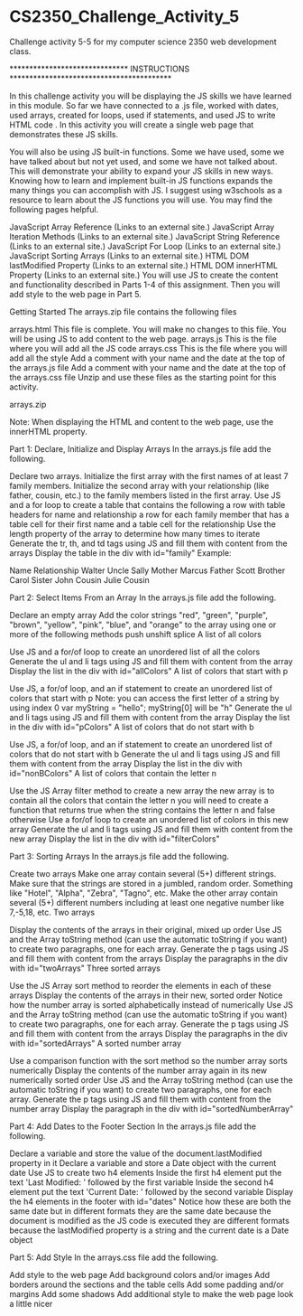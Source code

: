 # CS2350_Challenge_Activity_5
 Challenge activity 5-5 for my computer science 2350 web development class.

 ****************************** INSTRUCTIONS *****************************************

In this challenge activity you will be displaying the JS skills we have learned in this module. So far we have connected to a .js file, worked with dates, used arrays, created for loops, used if statements, and used JS to write HTML code . In this activity you will create a single web page that demonstrates these JS skills.

You will also be using JS built-in functions. Some we have used, some we have talked about but not yet used, and some we have not talked about. This will demonstrate your ability to expand your JS skills in new ways. Knowing how to learn and implement built-in JS functions expands the many things you can accomplish with JS. I suggest using w3schools as a resource to learn about the JS functions you will use. You may find the following pages helpful.

JavaScript Array Reference (Links to an external site.)
JavaScript Array Iteration Methods (Links to an external site.)
JavaScript String Reference (Links to an external site.)
JavaScript For Loop (Links to an external site.)
JavaScript Sorting Arrays (Links to an external site.)
HTML DOM lastModified Property (Links to an external site.)
HTML DOM innerHTML Property (Links to an external site.)
You will use JS to create the content and functionality described in Parts 1-4 of this assignment. Then you will add style to the web page in Part 5.

 

Getting Started
The arrays.zip file contains the following files

arrays.html
This file is complete. You will make no changes to this file. You will be using JS to add content to the web page.
arrays.js 
This is the file where you will add all the JS code
arrays.css
This is the file where you will add all the style
Add a comment with your name and the date at the top of the arrays.js file
Add a comment with your name and the date at the top of the arrays.css file
Unzip and use these files as the starting point for this activity.

arrays.zip

 

Note: When displaying the HTML and content to the web page, use the innerHTML property.

 

Part 1: Declare, Initialize and Display Arrays
In the arrays.js file add the following.

Declare two arrays. Initialize the first  array with the first names of at least 7 family members. Initialize the second array with your relationship (like father, cousin, etc.) to the family members listed in the first array. 
Use JS and a for loop to create a table that contains the following
a row with table headers for name and relationship
a row for each family member that has a table cell for their first name and a table cell for the relationship
Use the length property of the array to determine how many times to iterate
Generate the tr, th, and td tags using JS and fill them with content from the arrays
Display the table in the div with id="family"
Example:

Name	Relationship
Walter	Uncle
Sally	Mother
Marcus	Father
Scott	Brother
Carol	Sister
John	Cousin
Julie	Cousin
 

Part 2: Select Items From an Array
In the arrays.js file add the following.

Declare an empty array
Add the color strings "red",  "green",  "purple",  "brown",  "yellow", "pink", "blue",  and "orange" to the array using one or more of the following methods
push
unshift
splice
A list of all colors

Use JS and a for/of loop to create an unordered list of all the colors
Generate the ul and li tags using JS and fill them with content from the array
Display the list in the div with id="allColors"
A list of colors that start with p

Use JS, a for/of loop, and an if statement to create an unordered list of colors that start with p
Note: you can access the first letter of a string by using index 0
var myString = "hello";
myString[0] will be "h" 
Generate the ul and li tags using JS and fill them with content from the array
Display the list in the div with id="pColors"
A list of colors that do not start with b

Use JS, a for/of loop, and an if statement to create an unordered list of colors that do not start with b
Generate the ul and li tags using JS and fill them with content from the array
Display the list in the div with id="nonBColors"
A list of colors that contain the letter n

Use the JS Array filter method to create a new array
the new array is to contain all the colors that contain the letter n 
you will need to create a function that returns true when the string contains the letter n and false otherwise
Use a for/of loop to create an unordered list of colors in this new array
Generate the ul and li tags using JS and fill them with content from the new array
Display the list in the div with id="filterColors"
 

Part 3: Sorting Arrays
In the arrays.js file add the following.

Create two arrays
Make one array contain several (5+) different strings.  Make sure that the strings are stored in a jumbled, random order.  Something like "Hotel", "Alpha", "Zebra", "Tagno", etc. 
Make the other array contain several (5+) different numbers including at least one negative number like 7,-5,18, etc.
Two arrays

Display the contents of the arrays in their original, mixed up order
Use JS and the Array toString method (can use the automatic toString if you want) to create two paragraphs, one for each array.
Generate the p tags using JS and fill them with content from the arrays
Display the paragraphs in the div with id="twoArrays"
Three sorted arrays

Use the JS Array sort method to reorder the elements in each of these arrays 
Display the contents of the arrays in their new, sorted order
Notice how the number array is sorted alphabetically instead of numerically
Use JS and the Array toString method (can use the automatic toString if you want) to create two paragraphs, one for each array.
Generate the p tags using JS and fill them with content from the arrays
Display the paragraphs in the div with id="sortedArrays"
A sorted number array

Use a comparison function with the sort method so the number array sorts numerically
Display the contents of the number array again in its new numerically sorted order
Use JS and the Array toString method (can use the automatic toString if you want) to create two paragraphs, one for each array.
Generate the p tags using JS and fill them with content from the number array
Display the paragraph in the div with id="sortedNumberArray"
 

Part 4: Add Dates to the Footer Section
In the arrays.js file add the following.

Declare a variable and store the value of the document.lastModified property in it
Declare a variable and store a Date object with the current date
Use JS to create two h4 elements
Inside the first h4 element put the text 'Last Modified: ' followed by the first variable 
Inside the second h4 element put the text 'Current Date: ' followed by the second variable
Display the h4 elements in the footer with id="dates"
Notice how these are both the same date but in different formats
they are the same date because the document is modified as the JS code is executed
they are different formats because the lastModified property is a string and the current date is a Date object
 

Part 5: Add Style
In the arrays.css file add the following.

Add style to the web page
Add background colors and/or images
Add borders around the sections and the table cells
Add some padding and/or margins
Add some shadows
Add additional style to make the web page look a little nicer